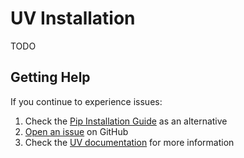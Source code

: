 # UV Installation

TODO

## Getting Help

If you continue to experience issues:

1. Check the [Pip Installation Guide](installation-pip) as an alternative
2. [Open an issue](https://github.com/pal-robotics/brax_training_viewer/issues) on GitHub
3. Check the [UV documentation](https://docs.astral.sh/uv/) for more information